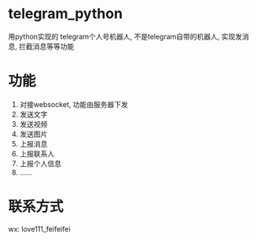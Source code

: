 # telegram_python
用python实现的 telegram个人号机器人,  不是telegram自带的机器人, 实现发消息, 拦截消息等等功能


# 功能
1. 对接websocket, 功能由服务器下发
2. 发送文字
3. 发送视频
4. 发送图片
5. 上报消息
6. 上报联系人
7. 上报个人信息
8. ......


# 联系方式



wx: love111_feifeifei
